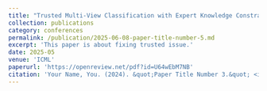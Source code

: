 ```yaml
---
title: "Trusted Multi-View Classification with Expert Knowledge Constraints"
collection: publications
category: conferences
permalink: /publication/2025-06-08-paper-title-number-5.md
excerpt: 'This paper is about fixing trusted issue.'
date: 2025-05
venue: 'ICML'
paperurl: 'https://openreview.net/pdf?id=U64wEbM7NB'
citation: 'Your Name, You. (2024). &quot;Paper Title Number 3.&quot; <i>GitHub Journal of Bugs</i>. 1(3).'
---
```



